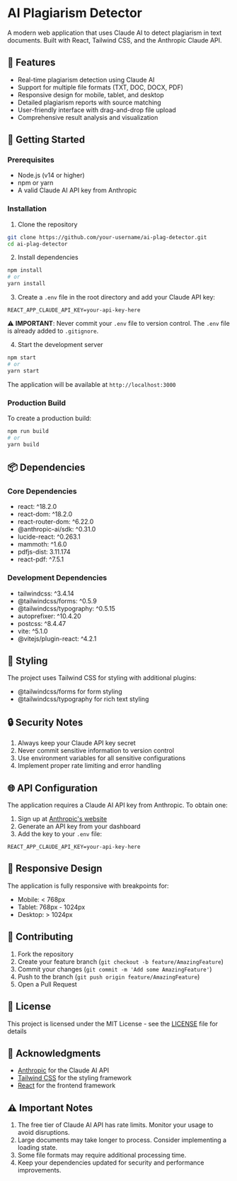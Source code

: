 # AI Plagiarism Detector

A modern web application that uses Claude AI to detect plagiarism in text documents. Built with React, Tailwind CSS, and the Anthropic Claude API.

## 🌟 Features

- Real-time plagiarism detection using Claude AI
- Support for multiple file formats (TXT, DOC, DOCX, PDF)
- Responsive design for mobile, tablet, and desktop
- Detailed plagiarism reports with source matching
- User-friendly interface with drag-and-drop file upload
- Comprehensive result analysis and visualization

## 🚀 Getting Started

### Prerequisites

- Node.js (v14 or higher)
- npm or yarn
- A valid Claude AI API key from Anthropic

### Installation

1. Clone the repository
```bash
git clone https://github.com/your-username/ai-plag-detector.git
cd ai-plag-detector
```

2. Install dependencies
```bash
npm install
# or
yarn install
```

3. Create a `.env` file in the root directory and add your Claude API key:
```env
REACT_APP_CLAUDE_API_KEY=your-api-key-here
```

⚠️ **IMPORTANT**: Never commit your `.env` file to version control. The `.env` file is already added to `.gitignore`.

4. Start the development server
```bash
npm start
# or
yarn start
```

The application will be available at `http://localhost:3000`

### Production Build

To create a production build:
```bash
npm run build
# or
yarn build
```

## 📦 Dependencies

### Core Dependencies
- react: ^18.2.0
- react-dom: ^18.2.0
- react-router-dom: ^6.22.0
- @anthropic-ai/sdk: ^0.31.0
- lucide-react: ^0.263.1
- mammoth: ^1.6.0
- pdfjs-dist: 3.11.174
- react-pdf: ^7.5.1

### Development Dependencies
- tailwindcss: ^3.4.14
- @tailwindcss/forms: ^0.5.9
- @tailwindcss/typography: ^0.5.15
- autoprefixer: ^10.4.20
- postcss: ^8.4.47
- vite: ^5.1.0
- @vitejs/plugin-react: ^4.2.1

## 🎨 Styling

The project uses Tailwind CSS for styling with additional plugins:
- @tailwindcss/forms for form styling
- @tailwindcss/typography for rich text styling

## 🔒 Security Notes

1. Always keep your Claude API key secret
2. Never commit sensitive information to version control
3. Use environment variables for all sensitive configurations
4. Implement proper rate limiting and error handling

## 🌐 API Configuration

The application requires a Claude AI API key from Anthropic. To obtain one:

1. Sign up at [Anthropic's website](https://www.anthropic.com/)
2. Generate an API key from your dashboard
3. Add the key to your `.env` file:
```env
REACT_APP_CLAUDE_API_KEY=your-api-key-here
```

## 📱 Responsive Design

The application is fully responsive with breakpoints for:
- Mobile: < 768px
- Tablet: 768px - 1024px
- Desktop: > 1024px

## 🤝 Contributing

1. Fork the repository
2. Create your feature branch (`git checkout -b feature/AmazingFeature`)
3. Commit your changes (`git commit -m 'Add some AmazingFeature'`)
4. Push to the branch (`git push origin feature/AmazingFeature`)
5. Open a Pull Request

## 📄 License

This project is licensed under the MIT License - see the [LICENSE](LICENSE) file for details

## 🙏 Acknowledgments

- [Anthropic](https://www.anthropic.com/) for the Claude AI API
- [Tailwind CSS](https://tailwindcss.com/) for the styling framework
- [React](https://reactjs.org/) for the frontend framework

## ⚠️ Important Notes

1. The free tier of Claude AI API has rate limits. Monitor your usage to avoid disruptions.
2. Large documents may take longer to process. Consider implementing a loading state.
3. Some file formats may require additional processing time.
4. Keep your dependencies updated for security and performance improvements.
